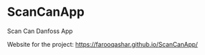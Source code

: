 # ScanCanApp
Scan Can Danfoss App

Website for the project: https://farooqashar.github.io/ScanCanApp/
